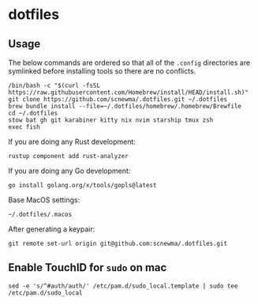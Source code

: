 # dotfiles

## Usage

The below commands are ordered so that all of the `.config` directories are symlinked before installing tools so there are no conflicts.

```
/bin/bash -c "$(curl -fsSL https://raw.githubusercontent.com/Homebrew/install/HEAD/install.sh)"
git clone https://github.com/scnewma/.dotfiles.git ~/.dotfiles
brew bundle install --file=~/.dotfiles/homebrew/.homebrew/Brewfile
cd ~/.dotfiles
stow bat gh git karabiner kitty nix nvim starship tmux zsh
exec fish
```

If you are doing any Rust development:

```
rustup component add rust-analyzer
```

If you are doing any Go development:

```
go install golang.org/x/tools/gopls@latest
```

Base MacOS settings:

```
~/.dotfiles/.macos
```

After generating a keypair:

```
git remote set-url origin git@github.com:scnewma/.dotfiles.git
```

## Enable TouchID for `sudo` on mac

```
sed -e 's/^#auth/auth/' /etc/pam.d/sudo_local.template | sudo tee /etc/pam.d/sudo_local
```

